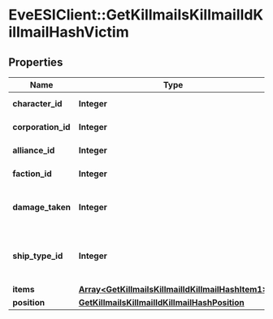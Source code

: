 # EveESIClient::GetKillmailsKillmailIdKillmailHashVictim

## Properties
Name | Type | Description | Notes
------------ | ------------- | ------------- | -------------
**character_id** | **Integer** | character_id integer | [optional] 
**corporation_id** | **Integer** | corporation_id integer | [optional] 
**alliance_id** | **Integer** | alliance_id integer | [optional] 
**faction_id** | **Integer** | faction_id integer | [optional] 
**damage_taken** | **Integer** | How much total damage was taken by the victim  | 
**ship_type_id** | **Integer** | The ship that the victim was piloting and was destroyed  | 
**items** | [**Array&lt;GetKillmailsKillmailIdKillmailHashItem1&gt;**](GetKillmailsKillmailIdKillmailHashItem1.md) | items array | [optional] 
**position** | [**GetKillmailsKillmailIdKillmailHashPosition**](GetKillmailsKillmailIdKillmailHashPosition.md) |  | [optional] 


